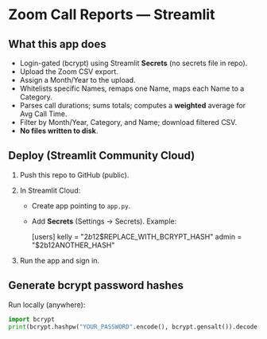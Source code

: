 # Zoom Call Reports — Streamlit

## What this app does
- Login-gated (bcrypt) using Streamlit **Secrets** (no secrets file in repo).
- Upload the Zoom CSV export.
- Assign a Month/Year to the upload.
- Whitelists specific Names, remaps one Name, maps each Name to a Category.
- Parses call durations; sums totals; computes a **weighted** average for Avg Call Time.
- Filter by Month/Year, Category, and Name; download filtered CSV.
- **No files written to disk**.

## Deploy (Streamlit Community Cloud)
1) Push this repo to GitHub (public).
2) In Streamlit Cloud:
   - Create app pointing to `app.py`.
   - Add **Secrets** (Settings → Secrets). Example:

      [users]
      kelly = "$2b$12$REPLACE_WITH_BCRYPT_HASH"
      admin = "$2b$12$ANOTHER_HASH"

3) Run the app and sign in.

## Generate bcrypt password hashes
Run locally (anywhere):

```python
import bcrypt
print(bcrypt.hashpw("YOUR_PASSWORD".encode(), bcrypt.gensalt()).decode())
